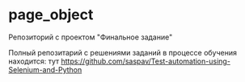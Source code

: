 # page_object
Репозиторий с проектом "Финальное задание"

Полный репозитарий с решениями заданий в процессе обучения находится: тут https://github.com/saspav/Test-automation-using-Selenium-and-Python
